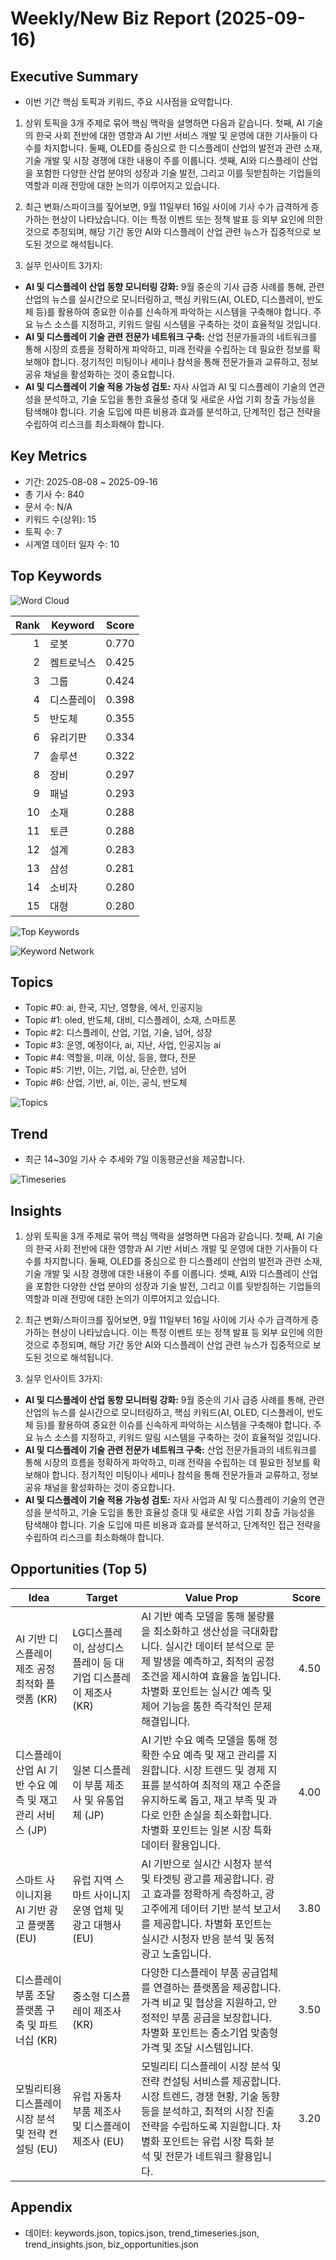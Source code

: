 # Weekly/New Biz Report (2025-09-16)

## Executive Summary

- 이번 기간 핵심 토픽과 키워드, 주요 시사점을 요약합니다.

1) 상위 토픽을 3개 주제로 묶어 핵심 맥락을 설명하면 다음과 같습니다. 첫째, AI 기술의 한국 사회 전반에 대한 영향과 AI 기반 서비스 개발 및 운영에 대한 기사들이 다수를 차지합니다.  둘째, OLED를 중심으로 한 디스플레이 산업의 발전과 관련 소재, 기술 개발 및 시장 경쟁에 대한 내용이 주를 이룹니다.  셋째,  AI와 디스플레이 산업을 포함한 다양한 산업 분야의 성장과 기술 발전, 그리고 이를 뒷받침하는 기업들의 역할과 미래 전망에 대한 논의가 이루어지고 있습니다.


2) 최근 변화/스파이크를 짚어보면, 9월 11일부터 16일 사이에 기사 수가 급격하게 증가하는 현상이 나타났습니다. 이는 특정 이벤트 또는 정책 발표 등 외부 요인에 의한 것으로 추정되며,  해당 기간 동안 AI와 디스플레이 산업 관련 뉴스가 집중적으로 보도된 것으로 해석됩니다.


3) 실무 인사이트 3가지:

* **AI 및 디스플레이 산업 동향 모니터링 강화:**  9월 중순의 기사 급증 사례를 통해, 관련 산업의 뉴스를 실시간으로 모니터링하고, 핵심 키워드(AI, OLED, 디스플레이, 반도체 등)를 활용하여 중요한 이슈를 신속하게 파악하는 시스템을 구축해야 합니다.  주요 뉴스 소스를 지정하고, 키워드 알림 시스템을 구축하는 것이 효율적일 것입니다.
* **AI 및 디스플레이 기술 관련 전문가 네트워크 구축:**  산업 전문가들과의 네트워크를 통해 시장의 흐름을 정확하게 파악하고, 미래 전략을 수립하는 데 필요한 정보를 확보해야 합니다.  정기적인 미팅이나 세미나 참석을 통해 전문가들과 교류하고, 정보 공유 채널을 활성화하는 것이 중요합니다.
* **AI 및 디스플레이 기술 적용 가능성 검토:**  자사 사업과 AI 및 디스플레이 기술의 연관성을 분석하고, 기술 도입을 통한 효율성 증대 및 새로운 사업 기회 창출 가능성을 탐색해야 합니다.  기술 도입에 따른 비용과 효과를 분석하고, 단계적인 접근 전략을 수립하여 리스크를 최소화해야 합니다.

## Key Metrics

- 기간: 2025-08-08 ~ 2025-09-16
- 총 기사 수: 840
- 문서 수: N/A
- 키워드 수(상위): 15
- 토픽 수: 7
- 시계열 데이터 일자 수: 10

## Top Keywords

![Word Cloud](fig/wordcloud.png)

| Rank | Keyword | Score |
|---:|---|---:|
| 1 | 로봇 | 0.770 |
| 2 | 켐트로닉스 | 0.425 |
| 3 | 그룹 | 0.424 |
| 4 | 디스플레이 | 0.398 |
| 5 | 반도체 | 0.355 |
| 6 | 유리기판 | 0.334 |
| 7 | 솔루션 | 0.322 |
| 8 | 장비 | 0.297 |
| 9 | 패널 | 0.293 |
| 10 | 소재 | 0.288 |
| 11 | 토큰 | 0.288 |
| 12 | 설계 | 0.283 |
| 13 | 삼성 | 0.281 |
| 14 | 소비자 | 0.280 |
| 15 | 대형 | 0.280 |

![Top Keywords](fig/top_keywords.png)

![Keyword Network](fig/keyword_network.png)

## Topics

- Topic #0: ai, 한국, 지난, 영향을, 에서, 인공지능
- Topic #1: oled, 반도체, 대비, 디스플레이, 소재, 스마트폰
- Topic #2: 디스플레이, 산업, 기업, 기술, 넘어, 성장
- Topic #3: 운영, 예정이다, ai, 지난, 사업, 인공지능 ai
- Topic #4: 역할을, 미래, 이상, 등을, 했다, 전문
- Topic #5: 기반, 이는, 기업, ai, 단순한, 넘어
- Topic #6: 산업, 기반, ai, 이는, 공식, 반도체

![Topics](fig/topics.png)

## Trend

- 최근 14~30일 기사 수 추세와 7일 이동평균선을 제공합니다.

![Timeseries](fig/timeseries.png)

## Insights

1) 상위 토픽을 3개 주제로 묶어 핵심 맥락을 설명하면 다음과 같습니다. 첫째, AI 기술의 한국 사회 전반에 대한 영향과 AI 기반 서비스 개발 및 운영에 대한 기사들이 다수를 차지합니다.  둘째, OLED를 중심으로 한 디스플레이 산업의 발전과 관련 소재, 기술 개발 및 시장 경쟁에 대한 내용이 주를 이룹니다.  셋째,  AI와 디스플레이 산업을 포함한 다양한 산업 분야의 성장과 기술 발전, 그리고 이를 뒷받침하는 기업들의 역할과 미래 전망에 대한 논의가 이루어지고 있습니다.


2) 최근 변화/스파이크를 짚어보면, 9월 11일부터 16일 사이에 기사 수가 급격하게 증가하는 현상이 나타났습니다. 이는 특정 이벤트 또는 정책 발표 등 외부 요인에 의한 것으로 추정되며,  해당 기간 동안 AI와 디스플레이 산업 관련 뉴스가 집중적으로 보도된 것으로 해석됩니다.


3) 실무 인사이트 3가지:

* **AI 및 디스플레이 산업 동향 모니터링 강화:**  9월 중순의 기사 급증 사례를 통해, 관련 산업의 뉴스를 실시간으로 모니터링하고, 핵심 키워드(AI, OLED, 디스플레이, 반도체 등)를 활용하여 중요한 이슈를 신속하게 파악하는 시스템을 구축해야 합니다.  주요 뉴스 소스를 지정하고, 키워드 알림 시스템을 구축하는 것이 효율적일 것입니다.
* **AI 및 디스플레이 기술 관련 전문가 네트워크 구축:**  산업 전문가들과의 네트워크를 통해 시장의 흐름을 정확하게 파악하고, 미래 전략을 수립하는 데 필요한 정보를 확보해야 합니다.  정기적인 미팅이나 세미나 참석을 통해 전문가들과 교류하고, 정보 공유 채널을 활성화하는 것이 중요합니다.
* **AI 및 디스플레이 기술 적용 가능성 검토:**  자사 사업과 AI 및 디스플레이 기술의 연관성을 분석하고, 기술 도입을 통한 효율성 증대 및 새로운 사업 기회 창출 가능성을 탐색해야 합니다.  기술 도입에 따른 비용과 효과를 분석하고, 단계적인 접근 전략을 수립하여 리스크를 최소화해야 합니다.

## Opportunities (Top 5)

| Idea | Target | Value Prop | Score |
|---|---|---|---:|
| AI 기반 디스플레이 제조 공정 최적화 플랫폼 (KR) | LG디스플레이, 삼성디스플레이 등 대기업 디스플레이 제조사 (KR) | AI 기반 예측 모델을 통해 불량률을 최소화하고 생산성을 극대화합니다.  실시간 데이터 분석으로 문제 발생을 예측하고, 최적의 공정 조건을 제시하여 효율을 높입니다.  차별화 포인트는 실시간 예측 및 제어 기능을 통한 즉각적인 문제 해결입니다. | 4.50 |
| 디스플레이 산업 AI 기반 수요 예측 및 재고 관리 서비스 (JP) | 일본 디스플레이 부품 제조사 및 유통업체 (JP) | AI 기반 수요 예측 모델을 통해 정확한 수요 예측 및 재고 관리를 지원합니다.  시장 트렌드 및 경제 지표를 분석하여 최적의 재고 수준을 유지하도록 돕고, 재고 부족 및 과다로 인한 손실을 최소화합니다. 차별화 포인트는 일본 시장 특화 데이터 활용입니다. | 4.00 |
| 스마트 사이니지용 AI 기반 광고 플랫폼 (EU) | 유럽 지역 스마트 사이니지 운영 업체 및 광고 대행사 (EU) | AI 기반으로 실시간 시청자 분석 및 타겟팅 광고를 제공합니다.  광고 효과를 정확하게 측정하고, 광고주에게 데이터 기반 분석 보고서를 제공합니다.  차별화 포인트는 실시간 시청자 반응 분석 및 동적 광고 노출입니다. | 3.80 |
| 디스플레이 부품 조달 플랫폼 구축 및 파트너십 (KR) | 중소형 디스플레이 제조사 (KR) | 다양한 디스플레이 부품 공급업체를 연결하는 플랫폼을 제공합니다.  가격 비교 및 협상을 지원하고, 안정적인 부품 공급을 보장합니다.  차별화 포인트는 중소기업 맞춤형 가격 및 조달 시스템입니다. | 3.50 |
| 모빌리티용 디스플레이 시장 분석 및 전략 컨설팅 (EU) | 유럽 자동차 부품 제조사 및 디스플레이 제조사 (EU) | 모빌리티 디스플레이 시장 분석 및 전략 컨설팅 서비스를 제공합니다.  시장 트렌드, 경쟁 현황, 기술 동향 등을 분석하고, 최적의 시장 진출 전략을 수립하도록 지원합니다. 차별화 포인트는 유럽 시장 특화 분석 및 전문가 네트워크 활용입니다. | 3.20 |

## Appendix

- 데이터: keywords.json, topics.json, trend_timeseries.json, trend_insights.json, biz_opportunities.json